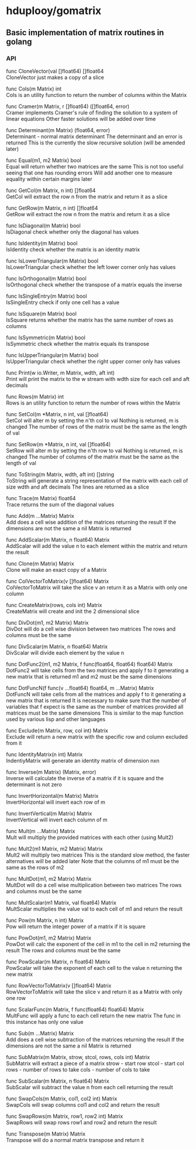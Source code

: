 # hduplooy/gomatrix

## Basic implementation of matrix routines in golang

### API


func CloneVector(val []float64) []float64    
    CloneVector just makes a copy of a slice

func Cols(m Matrix) int    
    Cols is an utility function to return the number of columns within the
    Matrix

func Cramer(m Matrix, r []float64) ([]float64, error)    
    Cramer implements Cramer's rule of finding the solution to a system of
    linear equations Other faster solutions will be added over time

func Determinant(m Matrix) (float64, error)    
    Determinant - normal matrix determinant The determinant and an error is
    returned This is the currently the slow recursive solution (will be
    amended later)

func Equal(m1, m2 Matrix) bool    
    Equal will return whether two matrices are the same This is not too
    useful seeing that one has rounding errors Will add another one to
    measure equality within certain margins later

func GetCol(m Matrix, n int) []float64    
    GetCol will extract the row n from the matrix and return it as a slice

func GetRow(m Matrix, n int) []float64    
    GetRow will extract the row n from the matrix and return it as a slice

func IsDiagonal(m Matrix) bool    
    IsDiagonal check whether only the diagonal has values

func IsIdentity(m Matrix) bool    
    IsIdentity check whether the matrix is an identity matrix

func IsLowerTriangular(m Matrix) bool    
    IsLowerTriangular check whether the left lower corner only has values

func IsOrthogonal(m Matrix) bool    
    IsOrthogonal check whether the transpose of a matrix equals the inverse

func IsSingleEntry(m Matrix) bool    
    IsSingleEntry check if only one cell has a value

func IsSquare(m Matrix) bool    
    IsSquare returns whether the matrix has the same number of rows as
    columns

func IsSymmetric(m Matrix) bool    
    IsSymmetric check whether the matrix equals its transpose

func IsUpperTriangular(m Matrix) bool    
    IsUpperTriangular check whether the right upper corner only has values

func Print(w io.Writer, m Matrix, wdth, aft int)    
    Print will print the matrix to the w stream with wdth size for each cell
    and aft decimals

func Rows(m Matrix) int    
    Rows is an utility function to return the number of rows within the
    Matrix

func SetCol(m *Matrix, n int, val []float64)    
    SetCol will alter m by setting the n'th col to val Nothing is returned,
    m is changed The number of rows of the matrix must be the same as the
    length of val

func SetRow(m *Matrix, n int, val []float64)    
    SetRow will alter m by setting the n'th row to val Nothing is returned,
    m is changed The number of columns of the matrix must be the same as the
    length of val

func ToString(m Matrix, wdth, aft int) []string    
    ToString will generate a string representation of the matrix with each
    cell of size wdth and aft decimals The lines are returned as a slice

func Trace(m Matrix) float64    
    Trace returns the sum of the diagonal values

func Add(m ...Matrix) Matrix    
    Add does a cell wise addition of the matrices returning the result If
    the dimensions are not the same a nil Matrix is returned

func AddScalar(m Matrix, n float64) Matrix    
    AddScalar will add the value n to each element within the matrix and
    return the result

func Clone(m Matrix) Matrix    
    Clone will make an exact copy of a Matrix

func ColVectorToMatrix(v []float64) Matrix    
    ColVectorToMatrix will take the slice v an return it as a Matrix with
    only one column

func CreateMatrix(rows, cols int) Matrix    
    CreateMatrix will create and init the 2 dimensional slice

func DivDot(m1, m2 Matrix) Matrix    
    DivDot will do a cell wise division between two matrices The rows and
    columns must be the same

func DivScalar(m Matrix, n float64) Matrix    
    DivScalar will divide each element by the value n

func DotFunc2(m1, m2 Matrix, f func(float64, float64) float64) Matrix    
    DotFunc2 will take cells from the two matrices and apply f to it
    generating a new matrix that is returned m1 and m2 must be the same
    dimensions

func DotFuncN(f func(v ...float64) float64, m ...Matrix) Matrix    
    DotFuncN will take cells from all the matrices and apply f to it
    generating a new matrix that is returned It is necessary to make sure
    that the number of variables that f expect is the same as the number of
    matrices provided all matrices must be the same dimensions This is
    similar to the map function used by various lisp and other languages

func Exclude(m Matrix, row, col int) Matrix    
    Exclude will return a new matrix with the specific row and column
    excluded from it

func IdentityMatrix(n int) Matrix    
    IndentiyMatrix will generate an identity matrix of dimension nxn

func Inverse(m Matrix) (Matrix, error)    
    Inverse will calculate the inverse of a matrix if it is square and the
    determinant is not zero

func InvertHorizontal(m Matrix) Matrix    
    InvertHorizontal will invert each row of m

func InvertVertical(m Matrix) Matrix    
    InvertVertical will invert each column of m

func Mult(m ...Matrix) Matrix    
    Mult will multiply the provided matrices with each other (using Mult2)

func Mult2(m1 Matrix, m2 Matrix) Matrix    
    Mult2 will multiply two matrices This is the standard slow method, the
    faster alternatives will be added later Note that the columns of m1 must
    be the same as the rows of m2

func MultDot(m1, m2 Matrix) Matrix     
    MultDot will do a cell wise multiplication between two matrices The rows
    and columns must be the same

func MultScalar(m1 Matrix, val float64) Matrix    
    MultScalar multiplies the value val to each cell of m1 and return the
    result

func Pow(m Matrix, n int) Matrix    
    Pow will return the integer power of a matrix if it is square

func PowDot(m1, m2 Matrix) Matrix    
    PowDot will calc the exponent of the cell in m1 to the cell in m2
    returning the result The rows and columns must be the same

func PowScalar(m Matrix, n float64) Matrix    
    PowScalar will take the exponent of each cell to the value n returning
    the new matrix

func RowVectorToMatrix(v []float64) Matrix    
    RowVectorToMatrix will take the slice v and return it as a Matrix with
    only one row

func ScalarFunc(m Matrix, f func(float64) float64) Matrix    
    MultFunc will apply a func to each cell return the new matrix The func
    in this instance has only one value

func Sub(m ...Matrix) Matrix    
    Add does a cell wise subtraction of the matrices returning the result If
    the dimensions are not the same a nil Matrix is returned

func SubMatrix(m Matrix, strow, stcol, rows, cols int) Matrix    
    SubMatrix will extract a piece of a matrix strow - start row stcol -
    start col rows - number of rows to take cols - number of cols to take

func SubScalar(m Matrix, n float64) Matrix    
    SubScalar will subtract the value n from each cell returning the result

func SwapCols(m Matrix, col1, col2 int) Matrix    
    SwapCols will swap columns col1 and col2 and return the result

func SwapRows(m Matrix, row1, row2 int) Matrix    
    SwapRows will swap rows row1 and row2 and return the result

func Transpose(m Matrix) Matrix    
    Transpose will do a normal matrix transpose and return it

